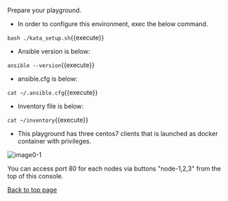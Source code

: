 Prepare your playground.

- In order to configure this environment, exec the below command.

`bash ./kata_setup.sh`{{execute}}

- Ansible version is below:

`ansible --version`{{execute}}

- ansible.cfg is below:

`cat ~/.ansible.cfg`{{execute}}

- Inventory file is below:

`cat ~/inventory`{{execute}}

- This playground has three centos7 clients that is launched as docker container with privileges.

![image0-1](https://raw.githubusercontent.com/irixjp/katacoda-scenarios/master/master-course-data/assets/01/kata_env.png "kata_env.png")

You can access port 80 for each nodes via buttons "node-1,2,3" from the top of this console.

[Back to top page](https://www.katacoda.com/irixjp)

